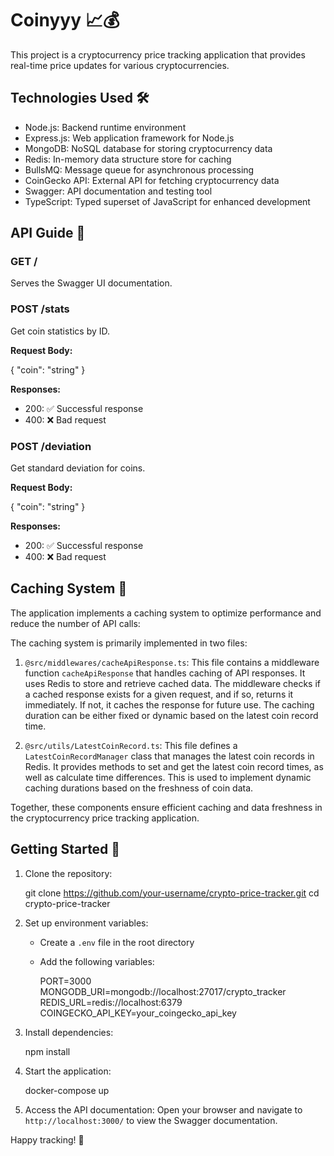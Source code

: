 # Coinyyy 📈💰

This project is a cryptocurrency price tracking application that provides real-time price updates for various cryptocurrencies.

## Technologies Used 🛠️

- Node.js: Backend runtime environment
- Express.js: Web application framework for Node.js
- MongoDB: NoSQL database for storing cryptocurrency data
- Redis: In-memory data structure store for caching
- BullsMQ: Message queue for asynchronous processing
- CoinGecko API: External API for fetching cryptocurrency data
- Swagger: API documentation and testing tool
- TypeScript: Typed superset of JavaScript for enhanced development

## API Guide 🚀

### GET / 

Serves the Swagger UI documentation.

### POST /stats 

Get coin statistics by ID.

**Request Body:**


{
  "coin": "string"
}


**Responses:**
- 200: ✅ Successful response
- 400: ❌ Bad request

### POST /deviation 

Get standard deviation for coins.

**Request Body:**


{
  "coin": "string"
}


**Responses:**
- 200: ✅ Successful response
- 400: ❌ Bad request

## Caching System 🚀

The application implements a caching system to optimize performance and reduce the number of API calls:

The caching system is primarily implemented in two files:

1. `@src/middlewares/cacheApiResponse.ts`:
   This file contains a middleware function `cacheApiResponse` that handles caching of API responses. It uses Redis to store and retrieve cached data. The middleware checks if a cached response exists for a given request, and if so, returns it immediately. If not, it caches the response for future use. The caching duration can be either fixed or dynamic based on the latest coin record time.

2. `@src/utils/LatestCoinRecord.ts`:
   This file defines a `LatestCoinRecordManager` class that manages the latest coin records in Redis. It provides methods to set and get the latest coin record times, as well as calculate time differences. This is used to implement dynamic caching durations based on the freshness of coin data.

Together, these components ensure efficient caching and data freshness in the cryptocurrency price tracking application.

## Getting Started 🚀

1. Clone the repository:
   
   git clone https://github.com/your-username/crypto-price-tracker.git
   cd crypto-price-tracker
   
2. Set up environment variables:
   - Create a `.env` file in the root directory
   - Add the following variables:
     
     PORT=3000
     MONGODB_URI=mongodb://localhost:27017/crypto_tracker
     REDIS_URL=redis://localhost:6379
     COINGECKO_API_KEY=your_coingecko_api_key
     

3. Install dependencies:
   
   npm install
   

4. Start the application:
   
   docker-compose up
   

5. Access the API documentation:
   Open your browser and navigate to `http://localhost:3000/` to view the Swagger documentation.

Happy tracking! 🎉

